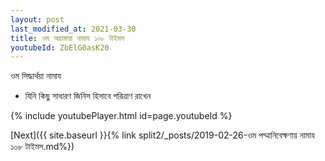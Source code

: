 ```yaml
---
layout: post
last_modified_at: 2021-03-30
title: ওম অয়ামায়া নামায ১০৮ টাইমস
youtubeId: ZbElG0asK20
---
```

 
 
 ওম সিদ্ধার্থয়া নামায  
 
 -  যিনি কিছু সাধারণ জিনিস হিসাবে পরিত্রাণ রাখেন 
 
  
 
  
 
 
 
 
 
 


{% include youtubePlayer.html id=page.youtubeId %}
 
[Next]({{ site.baseurl }}{% link  split2/_posts/2019-02-26-ওম পদ্মানিবেক্ষণায় নামায ১০৮ টাইমস.md%})
 

